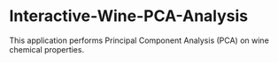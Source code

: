 # Interactive-Wine-PCA-Analysis
This application performs Principal Component Analysis (PCA) on wine chemical properties.
